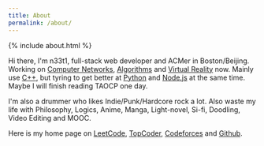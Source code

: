 ```yaml
---
title: About
permalink: /about/
---
```


{% include about.html %}

Hi there, I'm n33t1, full-stack web developer and ACMer in Boston/Beijing. Working on [Computer Networks](#), [Algorithms](#) and [Virtual Reality](#) now. Mainly use [C++](#), but tyring to get better at [Python](#) and [Node.js](#) at the same time. Maybe I will finish reading TAOCP one day.

I'm also a drummer who likes Indie/Punk/Hardcore rock a lot. Also waste my life with Philosophy, Logics, Anime, Manga, Light-novel, Si-fi, Doodling, Video Editing and MOOC. 

Here is my home page on [LeetCode](https://leetcode.com/n33t1/), [TopCoder](https://www.topcoder.com/members/n33t1/), [Codeforces](http://codeforces.com/profile/n33t1) and [Github](https://github.com/n33t1).
